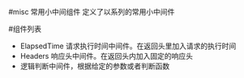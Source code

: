 #misc 常用小中间组件
定义了以系列的常用小中间件

#组件列表

* ElapsedTime 请求执行时间中间件。在返回头里加入请求的执行时间
* Headers 响应头中间件。在返回头内加入固定的响应头
* 逻辑判断中间件，根据给定的参数或者判断函数